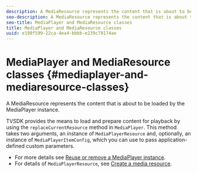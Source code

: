 ```yaml
---
description: A MediaResource represents the content that is about to be loaded by the MediaPlayer instance.
seo-description: A MediaResource represents the content that is about to be loaded by the MediaPlayer instance.
seo-title: MediaPlayer and MediaResource classes
title: MediaPlayer and MediaResource classes
uuid: e198f599-22ca-4ea4-bbbb-e239c79174ae
---
```


# MediaPlayer and MediaResource classes {#mediaplayer-and-mediaresource-classes}

A MediaResource represents the content that is about to be loaded by the MediaPlayer instance.

<!--<a id="section_431AB7221E0249BF949EC72EEB9B428A"></a>-->

TVSDK provides the means to load and prepare content for playback by using the `replaceCurrentResource` method in `MediaPlayer`. This method takes two arguments, an instance of `MediaPlayerResource` and, optionally, an instance of `MediaPlayerItemConfig`, which you can use to pass application-defined custom parameters.

* For more details see [Reuse or remove a MediaPlayer instance](../../../../tvsdk-3.0-for-android/android-3.0-content-playback-options-android2/mediaplayerobjects-working-with/android-3.0-mediaplayer-reuse-or-remove.md). 
* For details of `MediaPlayerResource`, see [Create a media resource](../../../../tvsdk-3.0-for-android/android-3.0-content-playback-options-android2/mediaplayer-initialize-for-video/android-3.0-media-resource-create.md).